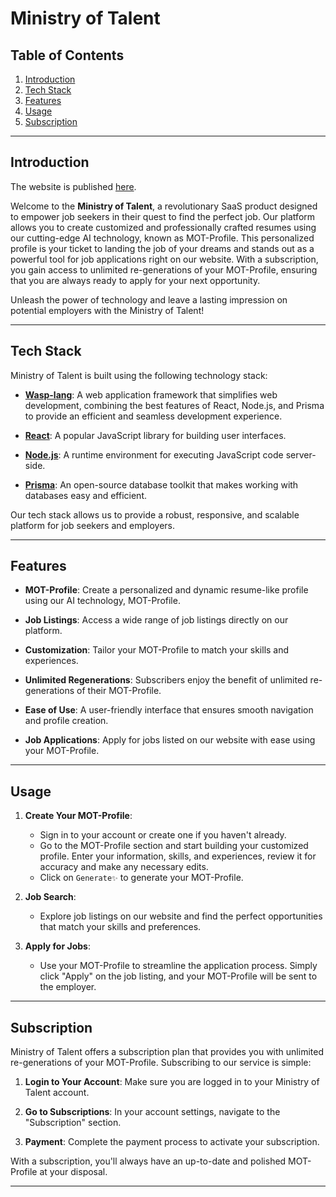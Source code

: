 # Ministry of Talent 

## Table of Contents

1. [Introduction](#introduction)
2. [Tech Stack](#tech-stack)
3. [Features](#features)
4. [Usage](#usage)
5. [Subscription](#subscription)
---

## Introduction

The website is published [here](https://ministry-of-talent.netlify.app/).

Welcome to the **Ministry of Talent**, a revolutionary SaaS product designed to empower job seekers in their quest to find the perfect job. Our platform allows you to create customized and professionally crafted resumes using our cutting-edge AI technology, known as MOT-Profile. This personalized profile is your ticket to landing the job of your dreams and stands out as a powerful tool for job applications right on our website. With a subscription, you gain access to unlimited re-generations of your MOT-Profile, ensuring that you are always ready to apply for your next opportunity.

Unleash the power of technology and leave a lasting impression on potential employers with the Ministry of Talent!

---

## Tech Stack

Ministry of Talent is built using the following technology stack:

- [**Wasp-lang**](https://wasp-lang.dev/): A web application framework that simplifies web development, combining the best features of React, Node.js, and Prisma to provide an efficient and seamless development experience.

- [**React**](https://react.dev/): A popular JavaScript library for building user interfaces.

- [**Node.js**](https://nodejs.org/en): A runtime environment for executing JavaScript code server-side.

- [**Prisma**](https://www.prisma.io/): An open-source database toolkit that makes working with databases easy and efficient.

Our tech stack allows us to provide a robust, responsive, and scalable platform for job seekers and employers.

---

## Features

- **MOT-Profile**: Create a personalized and dynamic resume-like profile using our AI technology, MOT-Profile.

- **Job Listings**: Access a wide range of job listings directly on our platform.

- **Customization**: Tailor your MOT-Profile to match your skills and experiences.

- **Unlimited Regenerations**: Subscribers enjoy the benefit of unlimited re-generations of their MOT-Profile.

- **Ease of Use**: A user-friendly interface that ensures smooth navigation and profile creation.

- **Job Applications**: Apply for jobs listed on our website with ease using your MOT-Profile.

---

## Usage

1. **Create Your MOT-Profile**: 
    - Sign in to your account or create one if you haven't already.
    - Go to the MOT-Profile section and start building your customized profile. Enter your information, skills, and experiences, review it for accuracy and make any necessary edits.
    - Click on `Generate✨` to generate your MOT-Profile.

2. **Job Search**:
    - Explore job listings on our website and find the perfect opportunities that match your skills and preferences.

3. **Apply for Jobs**:
    - Use your MOT-Profile to streamline the application process. Simply click "Apply" on the job listing, and your MOT-Profile will be sent to the employer.

---

## Subscription

Ministry of Talent offers a subscription plan that provides you with unlimited re-generations of your MOT-Profile. Subscribing to our service is simple:

1. **Login to Your Account**: Make sure you are logged in to your Ministry of Talent account.

2. **Go to Subscriptions**: In your account settings, navigate to the "Subscription" section.

3. **Payment**: Complete the payment process to activate your subscription.

With a subscription, you'll always have an up-to-date and polished MOT-Profile at your disposal.

---
